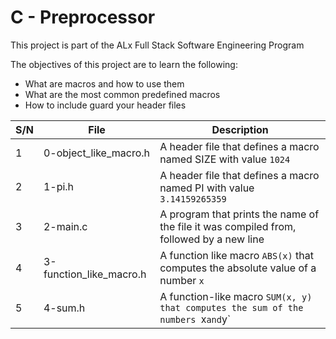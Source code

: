 # C - Preprocessor

This project is part of the ALx Full Stack Software Engineering Program

The objectives of this project are to learn the following:
- What are macros and how to use them
- What are the most common predefined macros
- How to include guard your header files

| S/N | File | Description |
| --- | ---- | ----------- |
| 1 | 0-object_like_macro.h | A header file that defines a macro named SIZE with value `1024` |
| 2 | 1-pi.h | A header file that defines a macro named PI with value `3.14159265359` |
| 3 | 2-main.c | A program that prints the name of the file it was compiled from, followed by a new line |
| 4 | 3-function_like_macro.h | A function like macro `ABS(x)` that computes the absolute value of a number `x` |
| 5 | 4-sum.h | A function-like macro `SUM(x, y) that computes the sum of the numbers `x` and `y` |  
